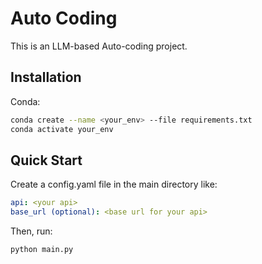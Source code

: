 # Auto Coding
This is an LLM-based Auto-coding project.

## Installation
Conda:
```sh
conda create --name <your_env> --file requirements.txt
conda activate your_env
```

## Quick Start
Create a config.yaml file in the main directory like:
```yaml
api: <your api>
base_url (optional): <base url for your api>
```
Then, run:
```sh
python main.py
```
